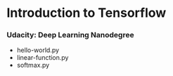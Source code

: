 # Introduction to Tensorflow
### Udacity: Deep Learning Nanodegree

- hello-world.py
- linear-function.py
- softmax.py
